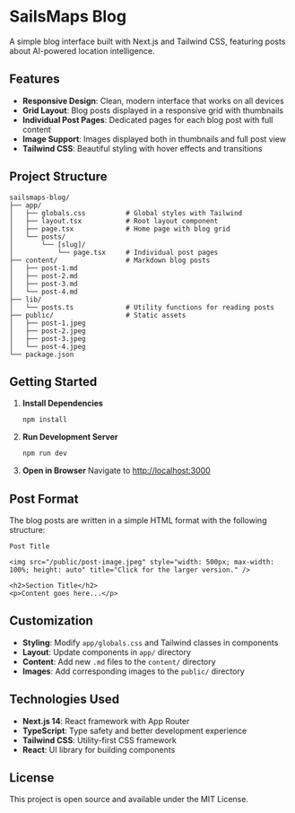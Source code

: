 # SailsMaps Blog

A simple blog interface built with Next.js and Tailwind CSS, featuring posts about AI-powered location intelligence.

## Features

- **Responsive Design**: Clean, modern interface that works on all devices
- **Grid Layout**: Blog posts displayed in a responsive grid with thumbnails
- **Individual Post Pages**: Dedicated pages for each blog post with full content
- **Image Support**: Images displayed both in thumbnails and full post view
- **Tailwind CSS**: Beautiful styling with hover effects and transitions

## Project Structure

```
sailsmaps-blog/
├── app/
│   ├── globals.css          # Global styles with Tailwind
│   ├── layout.tsx           # Root layout component
│   ├── page.tsx             # Home page with blog grid
│   └── posts/
│       └── [slug]/
│           └── page.tsx     # Individual post pages
├── content/                 # Markdown blog posts
│   ├── post-1.md
│   ├── post-2.md
│   ├── post-3.md
│   └── post-4.md
├── lib/
│   └── posts.ts             # Utility functions for reading posts
├── public/                  # Static assets
│   ├── post-1.jpeg
│   ├── post-2.jpeg
│   ├── post-3.jpeg
│   └── post-4.jpeg
└── package.json
```

## Getting Started

1. **Install Dependencies**
   ```bash
   npm install
   ```

2. **Run Development Server**
   ```bash
   npm run dev
   ```

3. **Open in Browser**
   Navigate to [http://localhost:3000](http://localhost:3000)

## Post Format

The blog posts are written in a simple HTML format with the following structure:

```
Post Title

<img src="/public/post-image.jpeg" style="width: 500px; max-width: 100%; height: auto" title="Click for the larger version." />

<h2>Section Title</h2>
<p>Content goes here...</p>
```

## Customization

- **Styling**: Modify `app/globals.css` and Tailwind classes in components
- **Layout**: Update components in `app/` directory
- **Content**: Add new `.md` files to the `content/` directory
- **Images**: Add corresponding images to the `public/` directory

## Technologies Used

- **Next.js 14**: React framework with App Router
- **TypeScript**: Type safety and better development experience
- **Tailwind CSS**: Utility-first CSS framework
- **React**: UI library for building components

## License

This project is open source and available under the MIT License. 